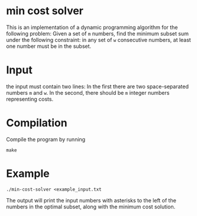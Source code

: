 # min cost solver

This is an implementation of a dynamic programming algorithm for the
following problem: Given a set of `m` numbers, find the minimum subset
sum under the following constraint: in any set of `w` consecutive
numbers, at least one number must be in the subset.

# Input

the input must contain two lines: In the first there are two
space-separated numbers `m` and `w`. In the second, there should be
`m` integer numbers representing costs.

# Compilation

Compile the program by running
```
make
```

# Example

```
./min-cost-solver <example_input.txt
```

The output will print the input numbers with asterisks to the left of
the numbers in the optimal subset, along with the minimum cost
solution.
